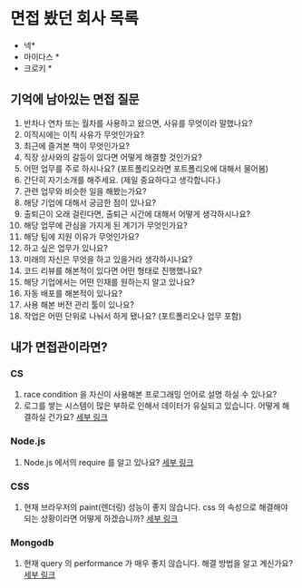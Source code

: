 # 면접 봤던 회사 목록
* 넥*
* 마이다스 *
* 크로키 *
## 기억에 남아있는 면접 질문
1. 반차나 연차 또는 월차를 사용하고 왔으면, 사유를 무엇이라 말했나요?
2. 이직시에는 이직 사유가 무엇인가요?
3. 최근에 즐겨본 책이 무엇인가요?
4. 직장 상사와의 갈등이 있다면 어떻게 해결할 것인가요?
5. 어떤 업무를 주로 하시나요? (포트폴리오라면 포트폴리오에 대해서 물어봄)
6. 간단히 자기소개를 해주세요. (제일 중요하다고 생각합니다.)
7. 관련 업무와 비슷한 일을 해봤는가요?
8. 해당 기업에 대해서 궁금한 점이 있나요?
9. 출퇴근이 오래 걸린다면, 출퇴근 시간에 대해서 어떻게 생각하시나요?
10. 해당 업무에 관심을 가지게 된 계기가 무엇인가요?
11. 해당 팀에 지원 이유가 무엇인가요?
12. 하고 싶은 업무가 있나요?
13. 미래의 자신은 무엇을 하고 있을거라 생각하시나요?
14. 코드 리뷰를 해본적이 있다면 어떤 형태로 진행했나요?
15. 해당 기업에서는 어떤 인재를 원하는지 알고 있나요?
16. 자동 배포를 해본적이 있나요?
17. 사용 해본 버전 관리 툴이 있나요?
18. 작업은 어떤 단위로 나눠서 하게 됐나요? (포트폴리오나 업무 포함)
## 내가 면접관이라면?
### CS
1. race condition 을 자신이 사용해본 프로그래밍 언어로 설명 하실 수 있나요?
2. 로그를 쌓는 시스템이 많은 부하로 인해서 데이터가 유실되고 있습니다. 어떻게 해결하실 건가요? [세부 링크](cs/will-change/README.md)
### Node.js
1. Node.js 에서의 require 를 알고 있나요? [세부 링크](nodejs/know-require/README.md)
### CSS
1. 현재 브라우저의 paint(렌더링) 성능이 좋지 않습니다. css 의 속성으로 해결해야 되는 상황이라면 어떻게 하겠습니까? [세부 링크](css/will-change/README.md)
### Mongodb
1. 현재 query 의 performance 가 매우 좋지 않습니다. 해결 방법을 알고 계신가요? [세부 링크](mongodb/index/README.md)
